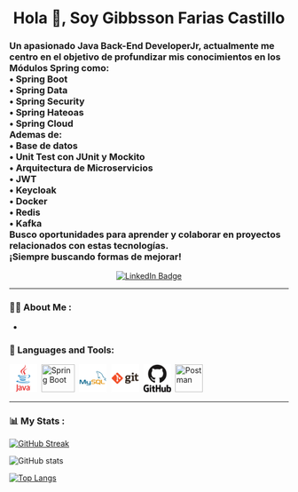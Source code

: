 <div id="header" align="center">
    <h1 align="center">Hola 👋, Soy Gibbsson Farias Castillo</h1>
    <h3 align="left">
    Un apasionado Java Back-End DeveloperJr, actualmente me centro en el objetivo de profundizar mis conocimientos en los Módulos Spring como:<br>
     • Spring Boot<br>
     • Spring Data<br>
     • Spring Security<br>
     • Spring Hateoas<br>
     • Spring Cloud<br>
    Ademas de:<br>
     • Base de datos<br>
     •  Unit Test con JUnit y Mockito<br>
     • Arquitectura de Microservicios<br>
     • JWT<br>
     • Keycloak<br>
     • Docker<br>
     • Redis<br>
     • Kafka<br>
    Busco oportunidades para aprender y colaborar en proyectos relacionados con estas tecnologías.<br>
    ¡Siempre buscando formas de mejorar! 
    </h3>
</div>


<div id="badges" align="center">
    <a href="linkedin.com/in/gibbsson-jahncloy-augusto-farias-castillo" target="_blank">
        <img src="https://img.shields.io/badge/LinkedIn-Activo-blue?style=for-the-badge&logo=linkedin"
            alt="LinkedIn  Badge" />
    </a>
</div>

---

### 👨‍💻 About Me :

-



<div align="left">
    <h3>🔨 Languages and Tools:</h3>
    <div>
        <img src="https://github.com/devicons/devicon/blob/master/icons/java/java-original-wordmark.svg" title="Java" **alt="Java" width="50" height="50"/>&nbsp;
        <img src="https://user-images.githubusercontent.com/33158051/103466606-760a4000-4d14-11eb-9941-2f3d00371471.png" title="Spring Boot" **alt="Spring Boot" width="60" height="50"/>&nbsp;
        <img src="https://github.com/devicons/devicon/blob/master/icons/mysql/mysql-original-wordmark.svg" title="MySQL"  alt="MySQL" width="50" height="50"/>&nbsp;
        <img src="https://github.com/devicons/devicon/blob/master/icons/git/git-original-wordmark.svg" title="Git" **alt="Git" width="50" height="50"/>&nbsp;
        <img src="https://github.com/devicons/devicon/blob/master/icons/github/github-original-wordmark.svg" title="GitHub" **alt="GitHub" width="50" height="50"/>&nbsp;
        <img src="https://www.vectorlogo.zone/logos/getpostman/getpostman-icon.svg" title="Postman" **alt="Postman" width="50" height="50"/>&nbsp;
      </div>
</div>

---

### 📊 My Stats :

[![GitHub Streak](http://github-readme-streak-stats.herokuapp.com?user=gibbssonfarias30&theme=onedark)](https://git.io/streak-stats)

![GitHub stats](https://github-readme-stats.vercel.app/api?username=gibbssonfarias30s&show_icons=true&theme=radical)

[![Top Langs](https://github-readme-stats.vercel.app/api/top-langs/?username=gibbssonfarias30&theme=tokyonight)](https://github.com/anuraghazra/github-readme-stats)
